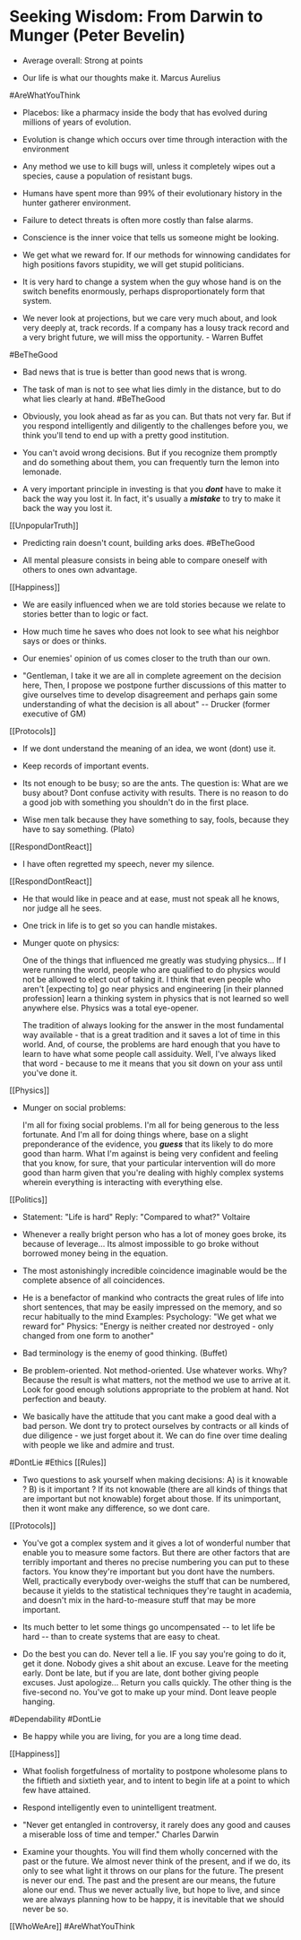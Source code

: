 # Seeking Wisdom: From Darwin to Munger  (Peter Bevelin)

- Average overall: Strong at points

- Our life is what our thoughts make it. Marcus Aurelius

#AreWhatYouThink

- Placebos: like a pharmacy inside the body that has evolved during millions of years of evolution.

- Evolution is change which occurs over time through interaction with the environment

- Any method we use to kill bugs will, unless it completely wipes out a species, cause a population of resistant bugs.

- Humans have spent more than 99% of their evolutionary history in the hunter gatherer environment.

- Failure to detect threats is often more costly than false alarms.

- Conscience is the inner voice that tells us someone might be looking.

- We get what we reward for.  If our methods for winnowing candidates for high positions favors stupidity, we will get stupid politicians.

- It is very hard to change a system when the guy whose hand is on the switch benefits enormously, perhaps disproportionately form that system.

- We never look at projections, but we care very much about, and look very deeply at, track records. If a company has a lousy track record and a very bright future, we will miss the opportunity. - Warren Buffet

#BeTheGood

- Bad news that is true is better than good news that is wrong.

- The task of man is not to see what lies dimly in the distance, but to do what lies clearly at hand. #BeTheGood

- Obviously, you look ahead as far as you can. But thats not very far. But if you respond intelligently and diligently to the challenges before you, we think you'll tend to end up with a pretty good institution.

- You can't avoid wrong decisions. But if you recognize them promptly and do something about them, you can frequently turn the lemon into lemonade.

- A very important principle in investing is that you **_dont_** have to make it back the way you lost it. In fact, it's usually a **_mistake_** to try to make it back the way you lost it.

[[UnpopularTruth]]

- Predicting rain doesn't count, building arks does. #BeTheGood

- All mental pleasure consists in being able to compare oneself with others to ones own advantage.

[[Happiness]]

- We are easily influenced when we are told stories because we relate to stories better than to logic or fact.

- How much time he saves who does not look to see what his neighbor says or does or thinks.

- Our enemies' opinion of us comes closer to the truth than our own.

- "Gentleman, I take it we are all in complete agreement on the decision here, Then, I propose we postpone further discussions of this matter to give ourselves time to develop disagreement and perhaps gain some understanding of what the decision is all about" -- Drucker (former executive of GM)

[[Protocols]]

- If we dont understand the meaning of an idea, we wont (dont) use it.

- Keep records of important events.

- Its not enough to be busy; so are the ants. The question is: What are we busy about? Dont confuse activity with results. There is no reason to do a good job with something you shouldn't do in the first place.

- Wise men talk because they have something to say, fools, because they have to say something. (Plato)

[[RespondDontReact]]

- I have often regretted my speech, never my silence.

[[RespondDontReact]]

- He that would like in peace and at ease, must not speak all he knows, nor judge all he sees.

- One trick in life is to get so you can handle mistakes.

- Munger quote on physics:

    One of the things that influenced me greatly was studying
    physics... If I were running the world, people who are qualified to do
    physics would not be allowed to elect out of taking it. I think that
    even people who aren't [expecting to] go near physics and engineering
    [in their planned profession] learn a thinking system in physics that
    is not learned so well anywhere else. Physics was a total eye-opener.

    The tradition of always looking for the answer in the most fundamental
    way available - that is a great tradition and it saves a lot of time
    in this world. And, of course, the problems are hard enough that you
    have to learn to have what some people call assiduity. Well, I've
    always liked that word - because to me it means that you sit down on
    your ass until you've done it.

[[Physics]]

- Munger on social problems:

  I'm all for fixing social problems. I'm all for being generous to
  the less fortunate. And I'm all for doing things where, base on a
  slight preponderance of the evidence, you **_guess_** that its
  likely to do more good than harm. What I'm against is being very
  confident and feeling that you know, for sure, that your particular
  intervention will do more good than harm given that you're dealing
  with highly complex systems wherein everything is interacting with
  everything else.

[[Politics]]

- Statement: "Life is hard" Reply: "Compared to what?" Voltaire

- Whenever a really bright person who has a lot of money goes broke, its because of leverage... Its almost impossible to go broke without borrowed money being in the equation.

- The most astonishingly incredible coincidence imaginable would be the complete absence of all coincidences.

- He is a benefactor of mankind who contracts the great rules of life into short sentences, that may be easily impressed on the memory, and so recur habitually to the mind
  Examples: Psychology: "We get what we reward for"
  	    Physics:    "Energy is neither created nor destroyed - only changed from one form to another"

- Bad terminology is the enemy of good thinking. (Buffet)

- Be problem-oriented. Not method-oriented. Use whatever works.  Why? Because the result is what matters, not the method we use to arrive at it. Look for good enough solutions appropriate to the problem at hand. Not perfection and beauty.

- We basically have the attitude that you cant make a good deal with a bad person. We dont try to protect ourselves by contracts or all kinds of due diligence - we just forget about it. We can do fine over time dealing with people we like and admire and trust.

#DontLie #Ethics [[Rules]]

- Two questions to ask yourself when making decisions:
  A) is it knowable ? B) is it important ? 
  If its not knowable (there are all kinds of things that are important but not knowable) forget about those.
  If its unimportant, then it wont make any difference, so we dont care.

[[Protocols]]

- You've got a complex system and it gives a lot of wonderful number that enable you to measure some factors. But there are other factors that are terribly important and theres no precise numbering you can put to these factors. You know they're important but you dont have the numbers. Well, practically everybody over-weighs the stuff that can be numbered, because it yields to the statistical techniques they're taught in academia, and doesn't mix in the hard-to-measure stuff that may be more important.

- Its much better to let some things go uncompensated -- to let life be hard -- than to create systems that are easy to cheat.

- Do the best you can do. Never tell a lie. IF you say you're going to do it, get it done. Nobody gives a shit about an excuse. Leave for the meeting early. Dont be late, but if you are late, dont bother giving people excuses. Just apologize... Return you calls quickly. The other thing is the five-second no. You've got to make up your mind. Dont leave people hanging.

#Dependability #DontLie

- Be happy while you are living, for you are a long time dead.

[[Happiness]]

- What foolish forgetfulness of mortality to postpone wholesome plans to the fiftieth and sixtieth year, and to intent to begin life at a point to which few have attained.

- Respond intelligently even to unintelligent treatment.

- "Never get entangled in controversy, it rarely does any good and causes a miserable loss of time and temper." Charles Darwin

- Examine your thoughts. You will find them wholly concerned with the past or the future. We almost never think of the present, and if we do, its only to see what light it throws on our plans for the future. The present is never our end. The past and the present are our means, the future alone our end. Thus we never actually live, but hope to live, and since we are always planning how to be happy, it is inevitable that we should never be so.

[[WhoWeAre]] #AreWhatYouThink
